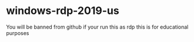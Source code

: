 # windows-rdp-2019-us
You will be banned from github if your run this as rdp this is for educational purposes
